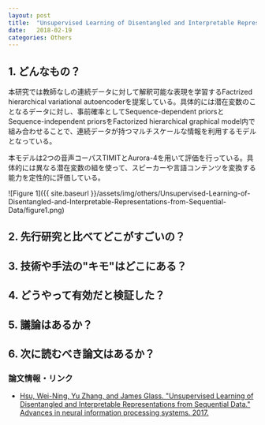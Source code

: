 ```yaml
---
layout: post
title:  "Unsupervised Learning of Disentangled and Interpretable Representations from Sequential Data"
date:   2018-02-19
categories: Others
---
```


## 1. どんなもの？

本研究では教師なしの連続データに対して解釈可能な表現を学習するFactrized hierarchical variational autoencoderを提案している。具体的には潜在変数のことなるデータに対し、事前確率としてSequence-dependent priorsとSequence-independent priorsをFactorized hierarchical graphical model内で組み合わせることで、連続データが持つマルチスケールな情報を利用するモデルとなっている。

本モデルは2つの音声コーパスTIMITとAurora-4を用いて評価を行っている。具体的には異なる潜在変数の組を使って、スピーカーや言語コンテンツを変換する能力を定性的に評価している。

![Figure 1]({{ site.baseurl }}/assets/img/others/Unsupervised-Learning-of-Disentangled-and-Interpretable-Representations-from-Sequential-Data/figure1.png)

## 2. 先行研究と比べてどこがすごいの？

## 3. 技術や手法の"キモ"はどこにある？

## 4. どうやって有効だと検証した？

## 5. 議論はあるか？

## 6. 次に読むべき論文はあるか？

### 論文情報・リンク

- [Hsu, Wei-Ning, Yu Zhang, and James Glass. "Unsupervised Learning of Disentangled and Interpretable Representations from Sequential Data." Advances in neural information processing systems. 2017.](http://papers.nips.cc/paper/6784-unsupervised-learning-of-disentangled-latent-representations-from-sequential-data)
